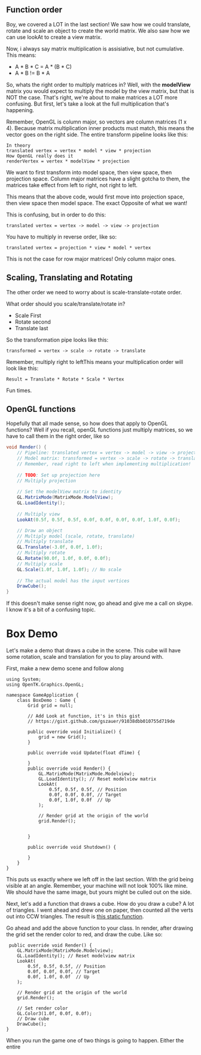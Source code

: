 ## Function order
Boy, we covered a LOT in the last section! We saw how we could translate, rotate and scale an object to create the world matrix. We also saw how we can use lookAt to create a view matrix.

Now, i always say matrix multiplication is assisiative, but not cumulative. This means:

* A \* B \* C = A \* (B \* C)
* A \* B != B \* A

So, whats the right order to multiply matrices in? Well, with the __modelView__ matrix you would expect to multiply the model by the view matrix, but that is NOT the case. That's right, we're about to make matrices a LOT more confusing. But first, let's take a look at the full multiplication that's happening.

Remember, OpenGL is column major, so vectors are column matrices (1 x 4). Because matrix multiplication inner products must match, this means the vector goes on the right side. The entire transform pipeline looks like this:

```
In theory
translated vertex = vertex * model * view * projection
How OpenGL really does it
renderVertex = vertex * modelView * projection
```

We want to first transform into model space, then view space, then projection space. Column major matrices have a slight gotcha to them, the matrices take effect from left to right, not right to left. 

This means that the above code, would first move into projection space, then view space then model space. The exact Opposite of what we want!

This is confusing, but in order to do this:

```
translated vertex = vertex -> model -> view -> projection
```

You have to multiply in reverse order, like so:

```
translated vertex = projection * view * model * vertex
```

This is not the case for row major matrices! Only column major ones.

## Scaling, Translating and Rotating
The other order we need to worry about is scale-translate-rotate order. 

What order should you scale/translate/rotate in?

* Scale First
* Rotate second
* Translate last

So the transformation pipe looks like this:

```
transformed = vertex -> scale -> rotate -> translate
```

Remember, multiply right to leftThis means your multiplication order will look like this:

```
Result = Translate * Rotate * Scale * Vertex
```
Fun times.

## OpenGL functions
Hopefully that all made sense, so how does that apply to OpenGL functions? Well if you recall, openGL functions just multiply matrices, so we have to call them in the right order, like so

```cs
void Render() {
    // Pipeline: translated vertex = vertex -> model -> view -> projection
    // Model matrix: transformed = vertex -> scale -> rotate -> translate
    // Remember, read right to left when implementing multiplication!
    
    // TODO: Set up projection here
    // Multiply projection
    
    // Set the modelView matrix to identity
    GL.MatrixMode(MatrixMode.ModelView);
    GL.LoadIdentity();
    
    // Multiply view
    LookAt(0.5f, 0.5f, 0.5f, 0.0f, 0.0f, 0.0f, 0.0f, 1.0f, 0.0f);

    // Draw an object
    // Multiply model (scale, rotate, translate)
    // Multiply translate
    GL.Translate(-3.0f, 0.0f, 1.0f);
    // Multiply rotate
    GL.Rotate(90.0f, 1.0f, 0.0f, 0.0f);
    // Multiply scale
    GL.Scale(1.0f, 1.0f, 1.0f); // No scale
    
    // The actual model has the input vertices
    DrawCube();
}
```

If this doesn't make sense right now, go ahead and give me a call on skype. I know it's a bit of a confusing topic.

# Box Demo
Let's make a demo that draws a cube in the scene. This cube will have some rotation, scale and translation for you to play around with.

First, make a new demo scene and follow along

```
using System;
using OpenTK.Graphics.OpenGL;

namespace GameApplication {
    class BoxDemo : Game {
        Grid grid = null;

        // Add Look at function, it's in this gist
        // https://gist.github.com/gszauer/91038dbb010755d719de

        public override void Initialize() {
            grid = new Grid();
        }

        public override void Update(float dTime) {

        }
        public override void Render() {
            GL.MatrixMode(MatrixMode.Modelview);
            GL.LoadIdentity(); // Reset modelview matrix
            LookAt(
                0.5f, 0.5f, 0.5f, // Position
                0.0f, 0.0f, 0.0f, // Target
                0.0f, 1.0f, 0.0f  // Up
            );
    
            // Render grid at the origin of the world
            grid.Render();

            
        }
        
        public override void Shutdown() {

        }
    }
}
```

This puts us exactly where we left off in the last section. With the grid being visible at an angle. Remember, your machine will not look 100% like mine. We should have the same image, but yours might be culled out on the side.

Next, let's add a function that draws a cube. How do you draw a cube? A lot of triangles. I went ahead and drew one on paper, then counted all the verts out into CCW triangles. The result is [this static function](https://gist.github.com/gszauer/9cee93bbe25b7fd9f5da). 

Go ahead and add the above function to your class. In render, after drawing the grid set the render color to red, and draw the cube. Like so:

```
 public override void Render() {
    GL.MatrixMode(MatrixMode.Modelview);
    GL.LoadIdentity(); // Reset modelview matrix
    LookAt(
        0.5f, 0.5f, 0.5f, // Position
        0.0f, 0.0f, 0.0f, // Target
        0.0f, 1.0f, 0.0f  // Up
    );

    // Render grid at the origin of the world
    grid.Render();

    // Set render color
    GL.Color3(1.0f, 0.0f, 0.0f);
    // Draw cube
    DrawCube();
}
```

When you run the game one of two things is going to happen. Either the entire